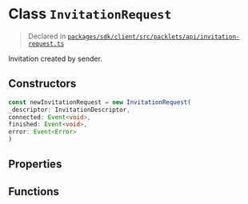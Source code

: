 # Class `InvitationRequest`
> Declared in [`packages/sdk/client/src/packlets/api/invitation-request.ts`](https://github.com/dxos/protocols/blob/main/packages/sdk/client/src/packlets/api/invitation-request.ts#L13)

Invitation created by sender.

## Constructors
```ts
const newInvitationRequest = new InvitationRequest(
_descriptor: InvitationDescriptor,
connected: Event<void>,
finished: Event<void>,
error: Event<Error>
)
```

## Properties

## Functions
